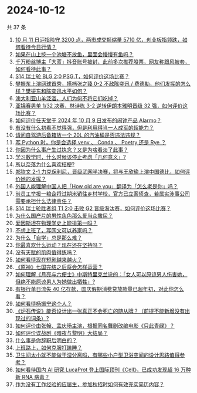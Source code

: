 # 2024-10-12

共 37 条

<!-- BEGIN ZHIHUVIDEO -->
<!-- 最后更新时间 Sat Oct 12 2024 01:10:13 GMT+0800 (China Standard Time) -->
1. [10 月 11 日沪指险守 3200 点，两市成交额缩量 5710 亿，创业板指领跌，如何看待今日行情？](https://www.zhihu.com/question/813176615)
1. [如果在山上挖一个池塘不放鱼，里面会慢慢有鱼吗？](https://www.zhihu.com/question/448818037)
1. [千万粉丝博主「大蓝」抖音账号被封，此前多次推荐股票，网友称跟风被套，如何看待此事？](https://www.zhihu.com/question/815800406)
1. [S14 瑞士轮 BLG 2:0 PSG.T，如何评价这场比赛？](https://www.zhihu.com/question/821564555)
1. [樊振东上演网球首秀，搭档张之臻 0-2 不敌陈奕迅 / 费德勒，他们发挥的怎么样？樊振东和陈奕迅水平如何？](https://www.zhihu.com/question/820626659)
1. [澳大利亚山羊泛滥，人们为何不将它们吃掉？](https://www.zhihu.com/question/567095572)
1. [亚锦赛男单 1/32 决赛，林诗栋 3-2 逆转伊朗本雅明晋级 32 强，如何评价这场比赛？](https://www.zhihu.com/question/821661939)
1. [如何评价任天堂于 2024 年 10 月 9 日发布的闹钟产品 Alarmo？](https://www.zhihu.com/question/796745149)
1. [有没有什么初看不觉得强，但是利用得当一人成军的超能力？](https://www.zhihu.com/question/665119460)
1. [请问自驾游后备箱放一个 20L 的汽油桶是否违法违规？](https://www.zhihu.com/question/645927189)
1. [写 Python 时，你是会选择 venv 、 Conda 、 Poetry 还是 Rye ？](https://www.zhihu.com/question/666301305)
1. [你因为什么事产生过执念？又是为啥看淡了此事？](https://www.zhihu.com/question/801777143)
1. [学习数学时，什么时候该停止考虑「几何意义」?](https://www.zhihu.com/question/764950880)
1. [所以奈落为什么喜欢桔梗?](https://www.zhihu.com/question/666315860)
1. [郑钦文 2-1 力克保利尼，晋级武网半决赛，将与王欣瑜上演中国德比，如何评价她的发挥？](https://www.zhihu.com/question/821488373)
1. [外国人能理解中国人把「How old are you」翻译为「怎么老是你」吗？](https://www.zhihu.com/question/665200611)
1. [前员工举报一粮企将过期米销往乡村学校，官方已立案侦查，若属实涉事公司需要承担什么法律责任？](https://www.zhihu.com/question/812759562)
1. [S14 瑞士轮胜者组 T1 2:0 击败 G2 晋级淘汰赛，如何评价这场比赛？](https://www.zhihu.com/question/820152171)
1. [为什么国产片的男性角色那么爱当众撒尿？](https://www.zhihu.com/question/751640254)
1. [爱因斯坦在物理学史上能排第一吗？](https://www.zhihu.com/question/653124248)
1. [不想上班了，写网文可以养家吗？](https://www.zhihu.com/question/548059074)
1. [为什么「自学」总是那么难？](https://www.zhihu.com/question/634591602)
1. [你最喜欢什么运动？现在还在坚持吗？](https://www.zhihu.com/question/766804316)
1. [没有天赋的肌肉值得练吗？](https://www.zhihu.com/question/768291505)
1. [如何看待现在短剧越来越火？](https://www.zhihu.com/question/648480376)
1. [《原神》七国完结之后将会怎样运营？](https://www.zhihu.com/question/627562643)
1. [如何理解《月亮与六便士》中斯特里克兰说的：「女人可以原谅男人伤害她，但绝不能原谅男人为她做出牺牲」?](https://www.zhihu.com/question/425760973)
1. [有银行单日流失 40 亿存款，国庆假期消费贷放款量已超年初，对此你怎么看？](https://www.zhihu.com/question/795709707)
1. [如何看待杨振宁这个人？](https://www.zhihu.com/question/31287934)
1. [《炉石传说》能否设计出一张真正不会死亡的随从牌？（前提不能新增没有出现过的词条）?](https://www.zhihu.com/question/793911046)
1. [如何评价由张翰、孟庆旸主演，根据同名舞剧改编电影《只此青绿》？](https://www.zhihu.com/question/679256785)
1. [如何评价谍战剧《暗夜与黎明》大结局？](https://www.zhihu.com/question/741450872)
1. [什么事是你辞职后明白的？](https://www.zhihu.com/question/53293880)
1. [上班路上，如何克服打瞌睡？](https://www.zhihu.com/question/800764462)
1. [卫生间太小就不能做干湿分离吗，有哪些小户型卫浴空间的设计思路值得参考？](https://www.zhihu.com/question/667077444)
1. [如何看待国内 AI 研究 LucaProt 登上国际顶刊《Cell》，已成功发现超 16 万种新 RNA 病毒？](https://www.zhihu.com/question/814565963)
1. [作为没有工作经验的应届生，参加秋招时如何有效充实简历内容？](https://www.zhihu.com/question/668869086)
<!-- END ZHIHUVIDEO -->
